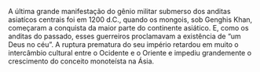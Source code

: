 ﻿A última grande manifestação do gênio militar submerso dos anditas asiatícos centrais foi em 1200 d.C., quando os mongois, sob Genghis Khan, começaram a conquista da maior parte do continente asiático. E, como os anditas do passado, esses guerreiros proclamavam a existência de “um Deus no céu”. A ruptura prematura do seu império retardou em muito o intercâmbio cultural entre o Ocidente e o Oriente e impediu grandemente o crescimento do conceito monoteísta na Ásia.